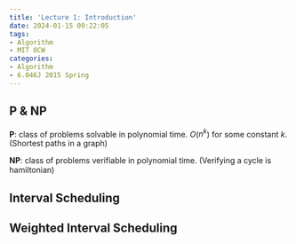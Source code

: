 ```yaml
---
title: 'Lecture 1: Introduction'
date: 2024-01-15 09:22:05
tags:
- Algorithm
- MIT OCW
categories:
- Algorithm
- 6.046J 2015 Spring
---
```


## P & NP

**P**: class of problems solvable in polynomial time. *O*($n^k$) for some constant *k*. (Shortest paths in a graph)

**NP**: class of problems verifiable in polynomial time. (Verifying a cycle is hamiltonian)



## Interval Scheduling

## Weighted Interval Scheduling


